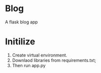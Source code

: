 # Blog
A flask blog app

# Initilize
1) Create virtual environment.
2) Downlaod libraries from requirements.txt;
3) Then run app.py
